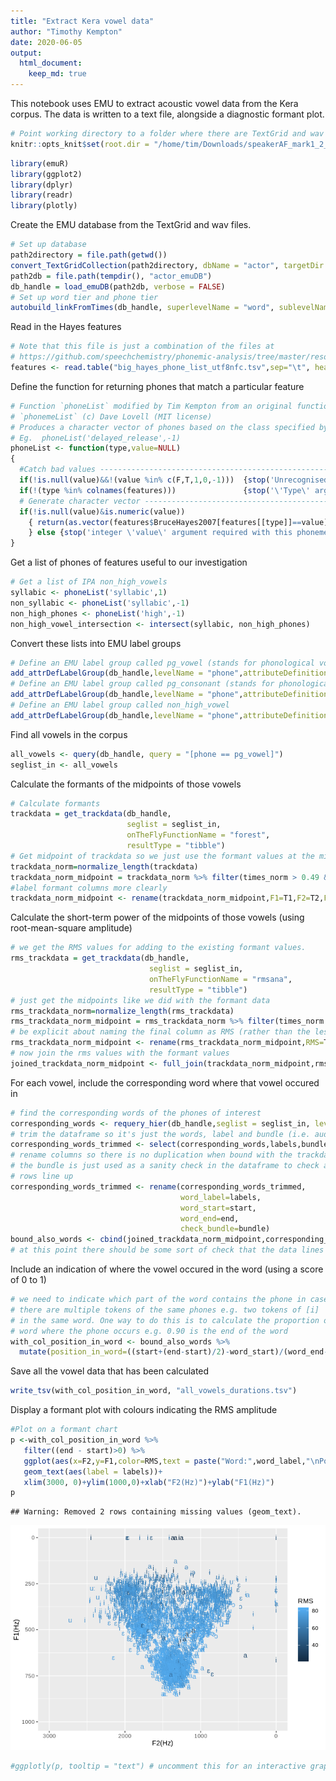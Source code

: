 ```yaml
---
title: "Extract Kera vowel data"
author: "Timothy Kempton"
date: 2020-06-05
output: 
  html_document:
    keep_md: true
---
```

 
This notebook uses EMU to extract acoustic vowel data from the Kera corpus. The data is written to a text file, alongside a diagnostic formant plot.

```r
# Point working directory to a folder where there are TextGrid and wav files (usually from forced alignment)
knitr::opts_knit$set(root.dir = "/home/tim/Downloads/speakerAF_mark1_2_3_4_14_16")
```


```r
library(emuR)
library(ggplot2)
library(dplyr)
library(readr)
library(plotly)
```
Create the EMU database from the TextGrid and wav files. 

```r
# Set up database
path2directory = file.path(getwd())
convert_TextGridCollection(path2directory, dbName = "actor", targetDir = tempdir())
path2db = file.path(tempdir(), "actor_emuDB")
db_handle = load_emuDB(path2db, verbose = FALSE)
# Set up word tier and phone tier
autobuild_linkFromTimes(db_handle, superlevelName = "word", sublevelName = "phone", convertSuperlevel = TRUE, newLinkDefType = "ONE_TO_MANY")
```

Read in the Hayes features

```r
# Note that this file is just a combination of the files at
# https://github.com/speechchemistry/phonemic-analysis/tree/master/resources/common
features <- read.table("big_hayes_phone_list_utf8nfc.tsv",sep="\t", header=TRUE,encoding="UTF-8")
```

Define the function for returning phones that match a particular feature

```r
# Function `phoneList` modified by Tim Kempton from an original function 
# `phonemeList` (c) Dave Lovell (MIT license) 
# Produces a character vector of phones based on the class specified by the input which is a string
# Eg.  phoneList('delayed_release',-1)
phoneList <- function(type,value=NULL)
{
  #Catch bad values ----------------------------------------------------------------------
  if(!is.null(value)&&!(value %in% c(F,T,1,0,-1)))  {stop('Unrecognised \'value\' argument (should be T/F or [-1:1])')}
  if(!(type %in% colnames(features)))               {stop('\'Type\' argument not in colnames(features)')}
  # Generate character vector ------------------------------------------------------------
  if(!is.null(value)&is.numeric(value))
    { return(as.vector(features$BruceHayes2007[features[[type]]==value]))
    } else {stop('integer \'value\' argument required with this phoneme type')}
}
```

Get a list of phones of features useful to our investigation

```r
# Get a list of IPA non_high_vowels
syllabic <- phoneList('syllabic',1)
non_syllabic <- phoneList('syllabic',-1)
non_high_phones <- phoneList('high',-1)
non_high_vowel_intersection <- intersect(syllabic, non_high_phones)
```
Convert these lists into EMU label groups 

```r
# Define an EMU label group called pg_vowel (stands for phonological vowel)
add_attrDefLabelGroup(db_handle,levelName = "phone",attributeDefinitionName = "phone",labelGroupName = "pg_vowel", labelGroupValues = syllabic)
# Define an EMU label group called pg_consonant (stands for phonological consonant)
add_attrDefLabelGroup(db_handle,levelName = "phone",attributeDefinitionName = "phone",labelGroupName = "pg_consonant", labelGroupValues = non_syllabic)
# Define an EMU label group called non_high_vowel
add_attrDefLabelGroup(db_handle,levelName = "phone",attributeDefinitionName = "phone",labelGroupName = "non_high_vowel", labelGroupValues = non_high_vowel_intersection)
```
Find all vowels in the corpus

```r
all_vowels <- query(db_handle, query = "[phone == pg_vowel]")
seglist_in <- all_vowels
```
Calculate the formants of the midpoints of those vowels

```r
# Calculate formants
trackdata = get_trackdata(db_handle,
                          seglist = seglist_in,
                          onTheFlyFunctionName = "forest",
                          resultType = "tibble") 
# Get midpoint of trackdata so we just use the formant values at the midpoint
trackdata_norm=normalize_length(trackdata)
trackdata_norm_midpoint = trackdata_norm %>% filter(times_norm > 0.49 & times_norm < 0.51)
#label formant columns more clearly
trackdata_norm_midpoint <- rename(trackdata_norm_midpoint,F1=T1,F2=T2,F3=T3,F4=T4)
```
Calculate the short-term power of the midpoints of those vowels (using root-mean-square amplitude)

```r
# we get the RMS values for adding to the existing formant values.
rms_trackdata = get_trackdata(db_handle,
                               seglist = seglist_in,
                               onTheFlyFunctionName = "rmsana",
                               resultType = "tibble")
# just get the midpoints like we did with the formant data
rms_trackdata_norm=normalize_length(rms_trackdata)
rms_trackdata_norm_midpoint = rms_trackdata_norm %>% filter(times_norm > 0.49 & times_norm < 0.51)
# be explicit about naming the final column as RMS (rather than the less descriptive "T1")
rms_trackdata_norm_midpoint <- rename(rms_trackdata_norm_midpoint,RMS=T1)
# now join the rms values with the formant values
joined_trackdata_norm_midpoint <- full_join(trackdata_norm_midpoint,rms_trackdata_norm_midpoint)
```
For each vowel, include the corresponding word where that vowel occured in

```r
# find the corresponding words of the phones of interest
corresponding_words <- requery_hier(db_handle,seglist = seglist_in, level = "word", collapse = FALSE)
# trim the dataframe so it's just the words, label and bundle (i.e. audio filename)
corresponding_words_trimmed <- select(corresponding_words,labels,bundle,start,end)
# rename columns so there is no duplication when bound with the trackdata
# the bundle is just used as a sanity check in the dataframe to check all
# rows line up
corresponding_words_trimmed <- rename(corresponding_words_trimmed,
                                      word_label=labels,
                                      word_start=start,
                                      word_end=end,
                                      check_bundle=bundle)
bound_also_words <- cbind(joined_trackdata_norm_midpoint,corresponding_words_trimmed)
# at this point there should be some sort of check that the data lines up
```
Include an indication of where the vowel occured in the word (using a score of 0 to 1)

```r
# we need to indicate which part of the word contains the phone in case
# there are multiple tokens of the same phones e.g. two tokens of [i]
# in the same word. One way to do this is to calculate the proportion of the
# word where the phone occurs e.g. 0.90 is the end of the word
with_col_position_in_word <- bound_also_words %>%
  mutate(position_in_word=((start+(end-start)/2)-word_start)/(word_end-word_start))
```
Save all the vowel data that has been calculated

```r
write_tsv(with_col_position_in_word, "all_vowels_durations.tsv")
```
Display a formant plot with colours indicating the RMS amplitude

```r
#Plot on a formant chart
p <-with_col_position_in_word %>%
   filter((end - start)>0) %>%
   ggplot(aes(x=F2,y=F1,color=RMS,text = paste("Word:",word_label,"\nPosition in word",round(position_in_word,2)*100,"%\nFile:", bundle, "\nTime(s):",round((start+times_rel)/1000,2),"\nEnergy:",round(RMS,2))))+
   geom_text(aes(label = labels))+
   xlim(3000, 0)+ylim(1000,0)+xlab("F2(Hz)")+ylab("F1(Hz)")
p
```

```
## Warning: Removed 2 rows containing missing values (geom_text).
```

![](extract_kera_vowel_data_files/figure-html/unnamed-chunk-13-1.png)<!-- -->

```r
#ggplotly(p, tooltip = "text") # uncomment this for an interactive graph
```
